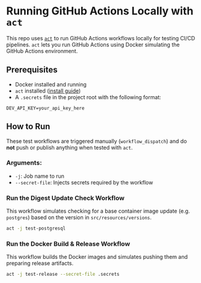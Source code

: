 # Running GitHub Actions Locally with `act`

This repo uses [`act`](https://github.com/nektos/act) to run GitHub Actions workflows locally for testing CI/CD pipelines. `act` lets you run GitHub Actions using Docker simulating the GitHub Actions environment.

## Prerequisites

- Docker installed and running
- `act` installed ([install guide](https://nektosact.com/installation/index.html))
- A `.secrets` file in the project root with the following format:

```
DEV_API_KEY=your_api_key_here
```

## How to Run
These test workflows are triggered manually (`workflow_dispatch`) and do **not** push or publish anything when tested with `act`.

### Arguments:
- `-j`: Job name to run
- `--secret-file`: Injects secrets required by the workflow

### Run the Digest Update Check Workflow

This workflow simulates checking for a base container image update (e.g. `postgres`) based on the version in `src/resources/versions`.

```bash
act -j test-postgresql
```

### Run the Docker Build & Release Workflow

This workflow builds the Docker images and simulates pushing them and preparing release artifacts.

```bash
act -j test-release --secret-file .secrets
```
